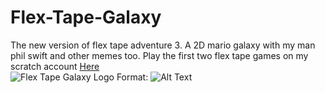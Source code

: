 # Flex-Tape-Galaxy
The new version of flex tape adventure 3. A 2D mario galaxy with my man phil swift and other memes too. Play the first two flex tape games on my scratch account [Here](https://scratch.mit.edu/users/tannerderp/)\
![Flex Tape Galaxy Logo](/Flex%20Tape%20Galaxy%20/Assets/Sprites/Flex%20Tape%20Galaxy%20Logo.png)
Format: ![Alt Text](url)
